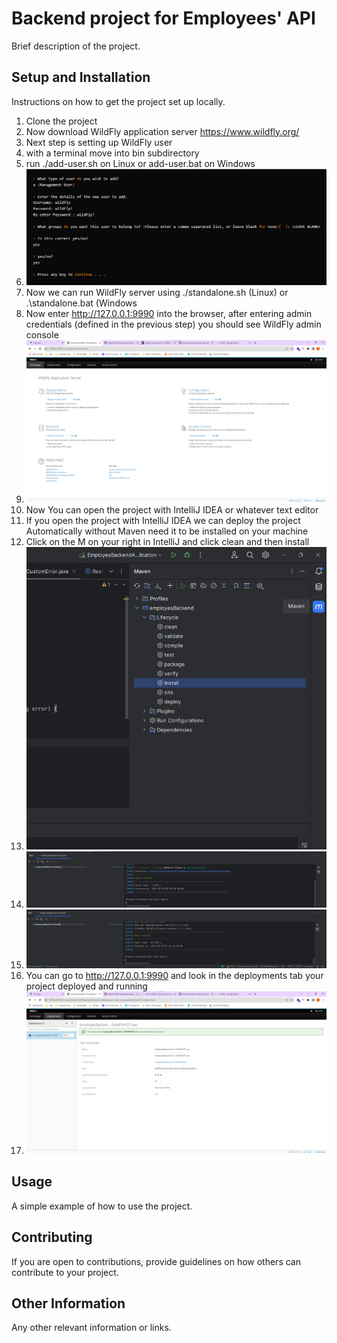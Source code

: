 # Backend project for Employees' API

Brief description of the project.

## Setup and Installation

Instructions on how to get the project set up locally.

1. Clone the project
2. Now download WildFly application server https://www.wildfly.org/ 
3. Next step is setting up WildFly user
4. with a terminal move into bin subdirectory
5. run ./add-user.sh on Linux or add-user.bat on Windows
6. ![Alt Text](src/main/resources/images/seetingUpWildfly.png)
7. Now we can run WildFly server using ./standalone.sh (Linux) or .\standalone.bat (Windows
8. Now enter http://127.0.0.1:9990 into the browser, after entering admin credentials (defined in the previous step) you should see WildFly admin console
9. ![Alt Text](src/main/resources/images/adminConsole.png)
10. Now You can open the project with IntelliJ IDEA or whatever text editor
11. If you open the project with IntelliJ IDEA we can deploy the project Automatically without Maven need it to be installed on your machine
12. Click on the M on your right in IntelliJ and click clean and then install
13. ![Alt Text](src/main/resources/images/mavenDeploy.png)
14. ![Alt Text](src/main/resources/images/cleanDeploy.png)
15. ![Alt Text](src/main/resources/images/installDeploy.png)
16. You can go to  http://127.0.0.1:9990 and look in the deployments tab your project deployed and running
17. ![Alt Text](src/main/resources/images/appDeployed.png)
## Usage

A simple example of how to use the project.

## Contributing

If you are open to contributions, provide guidelines on how others can contribute to your project.

## Other Information

Any other relevant information or links.
